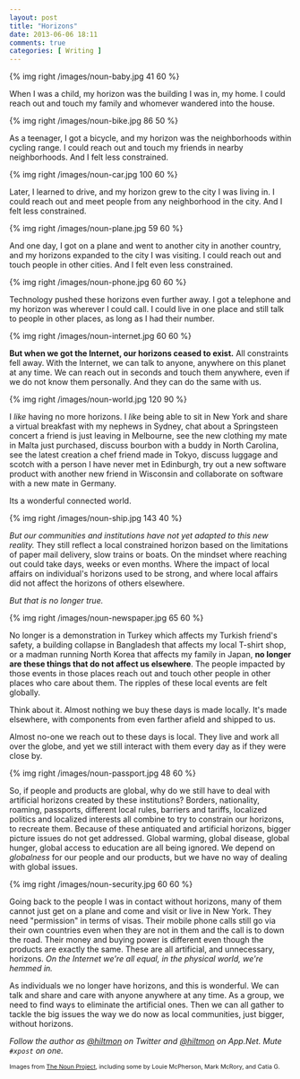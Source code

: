 ```yaml
---
layout: post
title: "Horizons"
date: 2013-06-06 18:11
comments: true
categories: [ Writing ]
---
```


{% img right /images/noun-baby.jpg 41 60 %}

When I was a child, my horizon was the building I was in, my home. I could reach out and touch my family and whomever wandered into the house.

{% img right /images/noun-bike.jpg 86 50 %}

As a teenager, I got a bicycle, and my horizon was the neighborhoods within cycling range. I could reach out and touch my friends in nearby neighborhoods. And I felt less constrained.

{% img right /images/noun-car.jpg 100 60 %}

Later, I learned to drive, and my horizon grew to the city I was living in. I could reach out and meet people from any neighborhood in the city. And I felt less constrained.

{% img right /images/noun-plane.jpg 59 60 %}

And one day, I got on a plane and went to another city in another country, and my horizons expanded to the city I was visiting. I could reach out and touch people in other cities. And I felt even less constrained.

{% img right /images/noun-phone.jpg 60 60 %}

Technology pushed these horizons even further away. I got a telephone and my horizon was wherever I could call. I could live in one place and still talk to people in other places, as long as I had their number.

{% img right /images/noun-internet.jpg 60 60 %}

**But when we got the Internet, our horizons ceased to exist.** All constraints fell away. With the Internet, we can talk to anyone, anywhere on this planet at any time. We can reach out in seconds and touch them anywhere, even if we do not know them personally. And they can do the same with us.

{% img right /images/noun-world.jpg 120 90 %}

I *like* having no more horizons. I *like* being able to sit in New York and share a virtual breakfast with my nephews in Sydney, chat about a Springsteen concert a friend is just leaving in Melbourne, see the new clothing my mate in Malta just purchased, discuss bourbon with a buddy in North Carolina, see the latest creation a chef friend made in Tokyo, discuss luggage and scotch with a person I have never met in Edinburgh, try out a new software product with another new friend in Wisconsin and collaborate on software with a new mate in Germany.

Its a wonderful connected world.

{% img right /images/noun-ship.jpg 143 40 %}

*But our communities and institutions have not yet adapted to this new reality.* They still reflect a local constrained horizon based on the limitations of paper mail delivery, slow trains or boats. On the mindset where reaching out could take days, weeks or even months. Where the impact of local affairs on individual's horizons used to be strong, and where local affairs did not affect the horizons of others elsewhere.

*But that is no longer true.*

{% img right /images/noun-newspaper.jpg 65 60 %}

No longer is a demonstration in Turkey which affects my Turkish friend's safety, a building collapse in Bangladesh that affects my local T-shirt shop, or a madman running North Korea that affects my family in Japan, **no longer are these things that do not affect us elsewhere**. The people impacted by those events in those places reach out and touch other people in other places who care about them. The ripples of these local events are felt globally.

Think about it. Almost nothing we buy these days is made locally. It's made elsewhere, with components from even farther afield and shipped to us.

Almost no-one we reach out to these days is local. They live and work all over the globe, and yet we still interact with them every day as if they were close by.

{% img right /images/noun-passport.jpg 48 60 %}

So, if people and products are global, why do we still have to deal with artificial horizons created by these institutions? Borders, nationality, roaming, passports, different local rules, barriers and tariffs, localized politics and localized interests all combine to try to constrain our horizons, to recreate them. Because of these antiquated and artificial horizons, bigger picture issues do not get addressed. Global warming, global disease, global hunger, global access to education are all being ignored. We depend on *globalness* for our people and our products, but we have no way of dealing with global issues.

{% img right /images/noun-security.jpg 60 60 %}

Going back to the people I was in contact without horizons, many of them cannot just get on a plane and come and visit or live in New York. They need "permission" in terms of visas. Their mobile phone calls still go via their own countries even when they are not in them and the call is to down the road. Their money and buying power is different even though the products are exactly the same. These are all artificial, and unnecessary, horizons. *On the Internet we're all equal, in the physical world, we're hemmed in.*

As individuals we no longer have horizons, and this is wonderful. We can talk and share and care with anyone anywhere at any time. As a group, we need to find ways to eliminate the artificial ones. Then we can all gather to tackle the big issues the way we do now as local communities, just bigger, without horizons.

*Follow the author as [@hiltmon](https://twitter.com/hiltmon) on Twitter and [@hiltmon](http://alpha.app.net/hiltmon) on App.Net. Mute `#xpost` on one.*

<span class="light" style="font-size:8pt">Images from [The Noun Project](http://thenounproject.com), including some by Louie McPherson, Mark McRory, and Catia G.</span>
